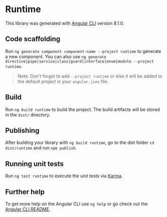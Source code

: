 # Runtime

This library was generated with [Angular CLI](https://github.com/angular/angular-cli) version 8.1.0.

## Code scaffolding

Run `ng generate component component-name --project runtime` to generate a new component. You can also use `ng generate directive|pipe|service|class|guard|interface|enum|module --project runtime`.
> Note: Don't forget to add `--project runtime` or else it will be added to the default project in your `angular.json` file. 

## Build

Run `ng build runtime` to build the project. The build artifacts will be stored in the `dist/` directory.

## Publishing

After building your library with `ng build runtime`, go to the dist folder `cd dist/runtime` and run `npm publish`.

## Running unit tests

Run `ng test runtime` to execute the unit tests via [Karma](https://karma-runner.github.io).

## Further help

To get more help on the Angular CLI use `ng help` or go check out the [Angular CLI README](https://github.com/angular/angular-cli/blob/master/README.md).
